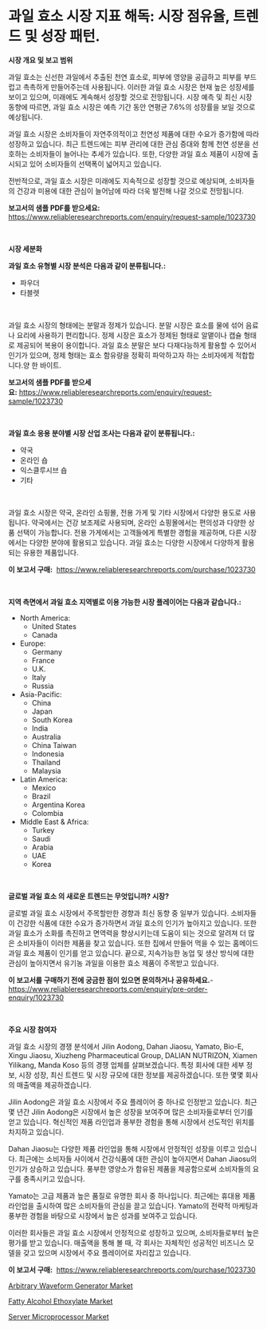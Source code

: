 <p><h1>과일 효소 시장 지표 해독: 시장 점유율, 트렌드 및 성장 패턴.</h1></p><p><strong>시장 개요 및 보고 범위</strong></p>
<p><p>과일 효소는 신선한 과일에서 추출된 천연 효소로, 피부에 영양을 공급하고 피부를 부드럽고 촉촉하게 만들어주는데 사용됩니다. 이러한 과일 효소 시장은 현재 높은 성장세를 보이고 있으며, 미래에도 계속해서 성장할 것으로 전망됩니다. 시장 예측 및 최신 시장 동향에 따르면, 과일 효소 시장은 예측 기간 동안 연평균 7.6%의 성장률을 보일 것으로 예상됩니다.</p><p>과일 효소 시장은 소비자들이 자연주의적이고 천연성 제품에 대한 수요가 증가함에 따라 성장하고 있습니다. 최근 트렌드에는 피부 관리에 대한 관심 증대와 함께 천연 성분을 선호하는 소비자들이 늘어나는 추세가 있습니다. 또한, 다양한 과일 효소 제품이 시장에 출시되고 있어 소비자들의 선택폭이 넓어지고 있습니다.</p><p>전반적으로, 과일 효소 시장은 미래에도 지속적으로 성장할 것으로 예상되며, 소비자들의 건강과 미용에 대한 관심이 늘어남에 따라 더욱 발전해 나갈 것으로 전망됩니다.</p></p>
<p><strong>보고서의 샘플 PDF를 받으세요:</strong> <a href="https://www.reliableresearchreports.com/enquiry/request-sample/1023730">https://www.reliableresearchreports.com/enquiry/request-sample/1023730</a></p>
<p>&nbsp;</p>
<p><strong>시장 세분화</strong></p>
<p><strong>과일 효소 유형별 시장 분석은 다음과 같이 분류됩니다.:</strong></p>
<p><ul><li>파우더</li><li>타블렛</li></ul></p>
<p>&nbsp;</p>
<p><p>과일 효소 시장의 형태에는 분말과 정제가 있습니다. 분말 시장은 효소를 물에 섞어 음료나 요리에 사용하기 편리합니다. 정제 시장은 효소가 정제된 형태로 알맽이나 캡슐 형태로 제공되어 복용이 용이합니다. 과일 효소 분말은 보다 다재다능하게 활용할 수 있어서 인기가 있으며, 정제 형태는 효소 함유량을 정확히 파악하고자 하는 소비자에게 적합합니다.양 한 바이트.</p></p>
<p><strong>보고서의 샘플 PDF를 받으세요:</strong>&nbsp;<a href="https://www.reliableresearchreports.com/enquiry/request-sample/1023730">https://www.reliableresearchreports.com/enquiry/request-sample/1023730</a></p>
<p>&nbsp;</p>
<p><strong> 과일 효소 응용 분야별 시장 산업 조사는 다음과 같이 분류됩니다.:</strong></p>
<p><ul><li>약국</li><li>온라인 숍</li><li>익스클루시브 숍</li><li>기타</li></ul></p>
<p>&nbsp;</p>
<p><p>과일 효소 시장은 약국, 온라인 쇼핑몰, 전용 가게 및 기타 시장에서 다양한 용도로 사용됩니다. 약국에서는 건강 보조제로 사용되며, 온라인 쇼핑몰에서는 편의성과 다양한 상품 선택이 가능합니다. 전용 가게에서는 고객들에게 특별한 경험을 제공하며, 다른 시장에서는 다양한 분야에 활용되고 있습니다. 과일 효소는 다양한 시장에서 다양하게 활용되는 유용한 제품입니다.</p></p>
<p><strong>이 보고서 구매:</strong>&nbsp; <a href="https://www.reliableresearchreports.com/purchase/1023730">https://www.reliableresearchreports.com/purchase/1023730</a></p>
<p>&nbsp;</p>
<p><strong>지역 측면에서 과일 효소 지역별로 이용 가능한 시장 플레이어는 다음과 같습니다.:</strong></p>
<p><ul>
    <li>
        North America:
        <ul>
            <li>United States</li>
            <li>Canada</li>
        </ul>
    </li>
    <li>
        Europe:
        <ul>
            <li>Germany</li>
            <li>France</li>
            <li>U.K.</li>
            <li>Italy</li>
            <li>Russia</li>
        </ul>
    </li>
    <li>
        Asia-Pacific:
        <ul>
            <li>China</li>
            <li>Japan</li>
            <li>South Korea</li>
            <li>India</li>
            <li>Australia</li>
            <li>China Taiwan</li>
            <li>Indonesia</li>
            <li>Thailand</li>
            <li>Malaysia</li>
        </ul>
    </li>
    <li>
        Latin America:
        <ul>
            <li>Mexico</li>
            <li>Brazil</li>
            <li>Argentina Korea</li>
            <li>Colombia</li>
        </ul>
    </li>
    <li>
        Middle East & Africa:
        <ul>
            <li>Turkey</li>
            <li>Saudi</li>
            <li>Arabia</li>
            <li>UAE</li>
            <li>Korea</li>
        </ul>
    </li>
    </ul></p>
<p>&nbsp;</p>
<p><strong>글로벌 과일 효소 의 새로운 트렌드는 무엇입니까? 시장?</strong></p>
<p><p>글로벌 과일 효소 시장에서 주목할만한 경향과 최신 동향 중 일부가 있습니다. 소비자들이 건강한 식품에 대한 수요가 증가하면서 과일 효소의 인기가 높아지고 있습니다. 또한 과일 효소가 소화를 촉진하고 면역력을 향상시키는데 도움이 되는 것으로 알려져 더 많은 소비자들이 이러한 제품을 찾고 있습니다. 또한 집에서 만들어 먹을 수 있는 홈메이드 과일 효소 제품이 인기를 얻고 있습니다. 끝으로, 지속가능한 농업 및 생산 방식에 대한 관심이 높아지면서 유기농 과일을 이용한 효소 제품이 주목받고 있습니다.</p></p>
<p><strong>이 보고서를 구매하기 전에 궁금한 점이 있으면 문의하거나 공유하세요.</strong>- <a href="https://www.reliableresearchreports.com/enquiry/pre-order-enquiry/1023730">https://www.reliableresearchreports.com/enquiry/pre-order-enquiry/1023730</a></p>
<p>&nbsp;</p>
<p><strong>주요 시장 참여자</strong></p>
<p><p>과일 효소 시장의 경쟁 분석에서 Jilin Aodong, Dahan Jiaosu, Yamato, Bio-E, Xingu Jiaosu, Xiuzheng Pharmaceutical Group, DALIAN NUTRIZON, Xiamen Yilikang, Manda Koso 등의 경쟁 업체를 살펴보겠습니다. 특정 회사에 대한 세부 정보, 시장 성장, 최신 트렌드 및 시장 규모에 대한 정보를 제공하겠습니다. 또한 몇몇 회사의 매출액을 제공하겠습니다.</p><p>Jilin Aodong은 과일 효소 시장에서 주요 플레이어 중 하나로 인정받고 있습니다. 최근 몇 년간 Jilin Aodong은 시장에서 높은 성장을 보여주며 많은 소비자들로부터 인기를 얻고 있습니다. 혁신적인 제품 라인업과 풍부한 경험을 통해 시장에서 선도적인 위치를 차지하고 있습니다.</p><p>Dahan Jiaosu는 다양한 제품 라인업을 통해 시장에서 안정적인 성장을 이루고 있습니다. 최근에는 소비자들 사이에서 건강식품에 대한 관심이 높아지면서 Dahan Jiaosu의 인기가 상승하고 있습니다. 풍부한 영양소가 함유된 제품을 제공함으로써 소비자들의 요구를 충족시키고 있습니다.</p><p>Yamato는 고급 제품과 높은 품질로 유명한 회사 중 하나입니다. 최근에는 휴대용 제품 라인업을 출시하여 많은 소비자들의 관심을 끌고 있습니다. Yamato의 전략적 마케팅과 풍부한 경험을 바탕으로 시장에서 높은 성과를 보여주고 있습니다.</p><p>이러한 회사들은 과일 효소 시장에서 안정적으로 성장하고 있으며, 소비자들로부터 높은 평가를 받고 있습니다. 매출액을 통해 볼 때, 각 회사는 자체적인 성공적인 비즈니스 모델을 갖고 있으며 시장에서 주요 플레이어로 자리잡고 있습니다.</p></p>
<p><strong>이 보고서 구매:</strong>&nbsp;&nbsp;<a href="https://www.reliableresearchreports.com/purchase/1023730">https://www.reliableresearchreports.com/purchase/1023730</a></p>
<p><p><a href="https://github.com/dimitrishawkinswaynenp91rgz/Market-Research-Report-List-2/blob/main/arbitrary-waveform-generator-market.md">Arbitrary Waveform Generator Market</a></p><p><a href="https://butternut-bug-553.notion.site/Global-Fatty-Alcohol-Ethoxylate-Market-Size-and-Market-Trends-Insights-and-Projections-from-2024-to-f8a70e36b4ba4ccb9bfd5e75c0237b3b">Fatty Alcohol Ethoxylate Market</a></p><p><a href="https://github.com/changoleonlaverguenzanoexiste/Market-Research-Report-List-2/blob/main/server-microprocessor-market.md">Server Microprocessor Market</a></p></p>
